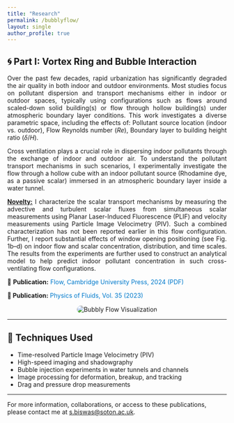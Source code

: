 ```yaml
---
title: "Research"
permalink: /bubblyflow/
layout: single
author_profile: true
---
```


## 🌀 **Part I: Vortex Ring and Bubble Interaction**

<div style="text-align: justify;">

<div style="text-align: justify;">

Over the past few decades, rapid urbanization has significantly degraded the air quality in both indoor and outdoor environments. Most studies focus on pollutant dispersion and transport mechanisms either in indoor or outdoor spaces, typically using configurations such as flows around scaled-down solid building(s) or flow through hollow building(s) under atmospheric boundary layer conditions. This work investigates a diverse parametric space, including the effects of: Pollutant source location (indoor vs. outdoor), Flow Reynolds number ($Re$), Boundary layer to building height ratio ($\delta/H$).    

Cross ventilation plays a crucial role in dispersing indoor pollutants through the exchange of indoor and outdoor air. To understand the pollutant transport mechanisms in such scenarios, I experimentally investigate the flow through a hollow cube with an indoor pollutant source (Rhodamine dye, as a passive scalar) immersed in an atmospheric boundary layer inside a water tunnel.

<p style="margin-top:10px;">
<strong><u>Novelty:</u></strong> I characterize the scalar transport mechanisms by measuring the advective and turbulent scalar fluxes from simultaneous scalar measurements using Planar Laser-Induced Fluorescence (PLIF) and velocity measurements using Particle Image Velocimetry (PIV). Such a combined characterization has not been reported earlier in this flow configuration. Further, I report substantial effects of window opening positioning (see Fig. 1b–d) on indoor flow and scalar concentration, distribution, and time scales. The results from the experiments are further used to construct an analytical model to help predict indoor pollutant concentration in such cross-ventilating flow configurations.

<p style="margin-top:10px;">
📄 <strong>Publication:</strong> 
<a href="https://drive.google.com/file/d/1JV1y6pKnsH4TYJezZbBWHzKoIt6roiWQ/view?usp=drive_link" target="_blank" style="color:#007acc; text-decoration:none;">
Flow, Cambridge University Press, 2024 (PDF)
</a>
</p>

</div>


<p style="margin-top:10px;">
<strong>📄 Publication:</strong> 
<a href="https://doi.org/10.1063/5.0160815" target="_blank" style="color:#007acc; text-decoration:none;">
Physics of Fluids, Vol. 35 (2023)
</a>
</p>

</div>

<div style="text-align: center; margin-top: 15px;">

<img src="/assets/images/FLOW_indoor_outdoor.png" alt="Bubbly Flow Visualization" style="max-width: 70%; border-radius: 10px;">

</div>


---










## 🔬 **Techniques Used**

- Time-resolved Particle Image Velocimetry (PIV)
- High-speed imaging and shadowgraphy
- Bubble injection experiments in water tunnels and channels
- Image processing for deformation, breakup, and tracking
- Drag and pressure drop measurements

---


For more information, collaborations, or access to these publications, please contact me at [s.biswas@soton.ac.uk](mailto:s.biswas@soton.ac.uk).









